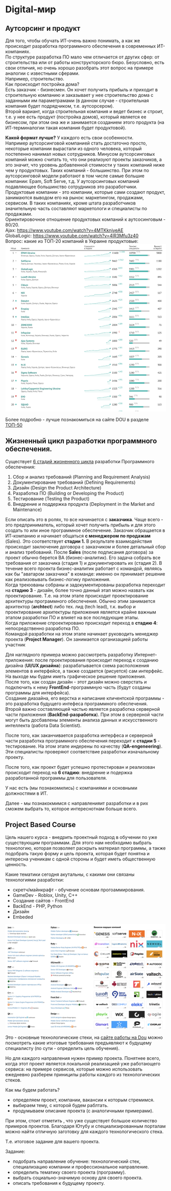 # Digital-мир
## Аутсорсинг и продукт
Для того, чтобы обучать ИТ-очень важно понимать, а как же происходит разработка программного обеспечения в современных ИТ-компаниях.  
По структуре разработка ПО мало чем отличается от других сфер: от строительства или от работы конструкторского бюро. Безусловно, есть свои отличия, но очень хорошо разобрать этот вопрос на примере аналогии с известными сферами.  
Например, строительство.  
Как происходит постройка дома?  
Есть заказчик - бизнесмен. Он хочет получить прибыль и приходит в строительную компанию и заказывает у нее строительство дома с заданными им параметрамами (в данном случае - строительная компания будет подрядчиком, т.е. аутсорсером).  
Второй вариант, когда строительная компания и ведет бизнес и строит, т.е. у нее есть продукт (постройка домов), который является ее бизнесом, при этом она же и занимается созданием этого продукта (на ИТ-терминалогии такая компания будет продуктовой).  

**Какой формат лучше?**
У каждого есть свои особенности.  
Например аутсорсинговой компанией стать достаточно просто, некоторые компании вырастали из одного человека, который постепенно нанимал новых сотрудников.  Минусом аутсорсинговых компаний можно считать то, что они реализуют проекты заказчиков, а это значит, что уровень добавленной стоимости у таких компаний ниже чем у продуктовых.  Таких компаний - большинство. При этом по аутсорсинговой модели работают в том числе самые большие компании: Epam, Soft Serve, т.д.  У аутсорсинговых компаний подавляющее большинство сотрудников это разработчики.  
Продуктовые компании - это компании, которые сами создают продукт, занимаются выводом его на рынок: маркетингом, продажами, сервисом. В таких компаниях, кроме штата разработчиков значительную часть составляют маркетологи и специалисты по продажами.  
Ориентировочное отношение продуктовых компаний к аутсосинговым - 80/20.  
Ajax: https://www.youtube.com/watch?v=4MTKknjyeAE  
GlobalLogic: https://www.youtube.com/watch?v=4lR3Mfu3z40   
Вопрос: какие из ТОП-20 компаний в Украине продуктовые:  
 <img src = "img/top20.png">

 Более подробно - лучше познакомиться на сайте DOU в разделе [ТОП-50](https://dou.ua/lenta/articles/top-50-summer-2021/?from=doufp)

## Жизненный цикл разработки программного обеспечения.
Существует [6 стадий жизненного цикла](https://vc.ru/u/700268-marketing-solveit/199225-chto-takoe-zhiznennyy-cikl-razrabotki-po-i-kakie-problemy-voznikayut-na-kazhdom-etape-sdlc) разработки Программного обеспечения:
1. Сбор и анализ требований (Planning and Requirement Analysis)
2. Документирование требований (Defining Requirements) 
3. Дизайн (Design the Product Architecture)
4. Разработка ПО (Building or Developing the Product)
5. Тестирование (Testing the Product)
6. Внедрение и поддержка продукта (Deployment in the Market and Maintenance)

Если описать это в ролях, то все начинается с **заказчика**. Чаще всего - это предприниматель, который хочет получить прибыль и для этого создать то или иное программное обеспечение. Заказчик обращается в ИТ-компанию и начинает общаться **с менеджером по продажам** (Sales). Это соответствует **стадии 1.** В результате взаимодействия происходит заключение договора с заказчиком и более детальный сбор и анализ требований. После **Sales** (после подписания договора) за проект обычно берется BA (бизнес-аналитик). Его задача собрать все требования от заказчика (стадия 1) и документировать их (стадия 2). В течение всего проекта бизнес-аналитик работает с командой, являясь как бы "аватаром заказчика" в команде: именно он принимает решение как реализовывать бизнес-логику приложения.  
Когда треюованы собраны и задокументированы разработка переходит на **стадию 3** - дизайн, более точно данный этап можно назвать как проектирование. Т.е. на этом этапе происходит проектирование архитектуры программного обеспечения. Обычно этим занимается архитектор (**archtect**) либо тех. лид (tech lead), т.к. выбор и проектирование архитектуры приложения является крайне важным этапом разработки ПО и влияет на все последующие этапы.  
Когда приложение спроектировано происходит переход в **стадию 4**: непосредственно разработка ПО.  
Командой разработки на этом этапе начинает руководить менеджер проекта (**Project Manager**).  Он занимается организацией работы участник  

Для наглядного примера можно рассмотреть разработку Интернет-приложения: после проектирования происходит переход к созданию дизайна (**UI/UX дизайна**): разрабатывается схема расположения элементов в интерфейсе, а также создается (рисуется) сам интерфейс. На выходе мы будем иметь графическое решение приложения.  
После того, как создан дизайн - этот дизайн можно сверстать и подключить к нему **FrontEnd**-программную часть (будут созданы программы для интерфейса).  
Создание диазайна, его верстка и написание кличентской программы - это разработка будущего интефеса программного обеспечения.  
Второй важно составляющей частью является разработка серверной части приложения (**BackEnd-разработка**). При этом в серверной части могут быть досбавлены элементы анализа данных и искусственного интеллекта (работа Data Scientist).

После того, как заканчивается разработка интерфеса и серверной части разработка программного обеспечения переходит к **стадии 5** - тестирование. На 
этом этапе индерены по качеству (**QA-engeneering**). Эти специалисты проверяют соответствие разработки изначальному проекту.

После того, как проект будет успешно протестирован и реализован происходит переход на **6 стадию**: внедрение и подержка разработанной программы для пользователя.

У нас есть (мы познакомились) с компаниями и основными должностями в ИТ.

Далее - мы познакокмимся с направленияит разработки и в рих сможем выбрать то, которое интереснотнам больше всего.

## Project Based Course
Цель нашего курса - внедрить проектный подход в обучении по уже существующим программам. Для этого нам необходимо выбрать технологию, которая позволяет раскрыть материал программы, а также подобрать такую форму и цель проекта, которая будет понятна и интересна ученикам с одной стороны и будет иметь общественную ценность.

Какие тематики сегодня акутальны, с какими они связаны технологиями разработки:
- скретч/майнкрафт - обучение основам прогоаммирования.
- GameDev - Roblox, Unity, C++ 
- Создание сайтов - FrontEnd
- BackEnd - PHP, Python
- Дизайн 
- Embeded
<img src = "img/work.png">


Это - основные технологические стеки, на <a href = "https://jobs.dou.ua/ ">сайте работы на Dou</a> можно посмотреть  какие итоговые требования предъявляют к будущему специалисту (по сути - определить цель обучения).

Но для каждого направления нужен пример проекта. Понятнее всего, когда этот проект является локальной реализацией уже работающего сервиса: на примере сервисов, которые можно использовать ежедневно разберем приниципы работы каждого из технологических стеков.


Как мы будем работать?
- определяем проект, компании, вакансии к которым стремимся.
- выбираем тему, с которой будем раблтать.
- продумываем описание проекта (с аналогичными примерами).

При этом, стоит отметить , что уже существует большое количество примеров проектов. Благодаря Ютубу и специализированным порталам можно найти отличную заготовку для  каждого технологического стека.

Т.е. итоговое задание для вашего проекта.

Задание:
- подобрать направление обучение: технологический стек, специализацию компании и профессиональное направление.
- определить тематику своего проекта (программу).
- выбрать социально-значимую основу для своего проекта.
- описать требования к будущему проекту.
